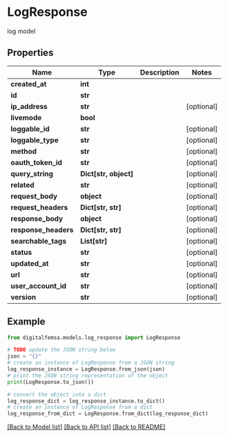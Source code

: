 # LogResponse

log model

## Properties

Name | Type | Description | Notes
------------ | ------------- | ------------- | -------------
**created_at** | **int** |  | 
**id** | **str** |  | 
**ip_address** | **str** |  | [optional] 
**livemode** | **bool** |  | 
**loggable_id** | **str** |  | [optional] 
**loggable_type** | **str** |  | [optional] 
**method** | **str** |  | [optional] 
**oauth_token_id** | **str** |  | [optional] 
**query_string** | **Dict[str, object]** |  | [optional] 
**related** | **str** |  | [optional] 
**request_body** | **object** |  | [optional] 
**request_headers** | **Dict[str, str]** |  | [optional] 
**response_body** | **object** |  | [optional] 
**response_headers** | **Dict[str, str]** |  | [optional] 
**searchable_tags** | **List[str]** |  | [optional] 
**status** | **str** |  | [optional] 
**updated_at** | **str** |  | [optional] 
**url** | **str** |  | [optional] 
**user_account_id** | **str** |  | [optional] 
**version** | **str** |  | [optional] 

## Example

```python
from digitalfemsa.models.log_response import LogResponse

# TODO update the JSON string below
json = "{}"
# create an instance of LogResponse from a JSON string
log_response_instance = LogResponse.from_json(json)
# print the JSON string representation of the object
print(LogResponse.to_json())

# convert the object into a dict
log_response_dict = log_response_instance.to_dict()
# create an instance of LogResponse from a dict
log_response_from_dict = LogResponse.from_dict(log_response_dict)
```
[[Back to Model list]](../README.md#documentation-for-models) [[Back to API list]](../README.md#documentation-for-api-endpoints) [[Back to README]](../README.md)


